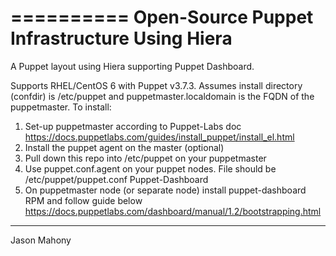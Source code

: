 ==========
Open-Source Puppet Infrastructure Using Hiera
==========

A Puppet layout using Hiera supporting Puppet Dashboard.

Supports RHEL/CentOS 6 with Puppet v3.7.3.
Assumes install directory (confdir) is /etc/puppet and puppetmaster.localdomain is the FQDN of the puppetmaster.
To install:
1) Set-up puppetmaster according to Puppet-Labs doc
  https://docs.puppetlabs.com/guides/install_puppet/install_el.html
2) Install the puppet agent on the master (optional)
3) Pull down this repo into /etc/puppet on your puppetmaster
4) Use puppet.conf.agent on your puppet nodes. File should be /etc/puppet/puppet.conf
Puppet-Dashboard
5) On puppetmaster node (or separate node) install puppet-dashboard RPM and follow guide below
  https://docs.puppetlabs.com/dashboard/manual/1.2/bootstrapping.html

------------
Jason Mahony
